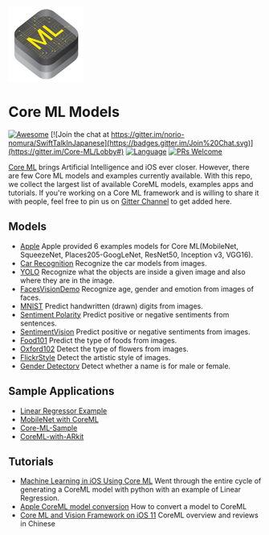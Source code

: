 <img src="images/coreml.png" width="150" height="150"/>

# Core ML Models

[![Awesome](https://cdn.rawgit.com/sindresorhus/awesome/d7305f38d29fed78fa85652e3a63e154dd8e8829/media/badge.svg)](https://github.com/sindresorhus/awesome)
[![Join the chat at https://gitter.im/norio-nomura/SwiftTalkInJapanese](https://badges.gitter.im/Join%20Chat.svg)](https://gitter.im/Core-ML/Lobby#)
[![Language](https://awesomelinkcounter.herokuapp.com/swift)]()
[![PRs Welcome](https://img.shields.io/badge/PRs-welcome-brightgreen.svg)](http://makeapullrequest.com)

[Core ML](https://developer.apple.com/machine-learning/) brings Artificial Intelligence and iOS ever closer. However, there are few Core ML models and examples currently available. With this repo, we collect the largest list of available CoreML models, examples apps and tutorials. If you're working on a Core ML framework and is willing to share it with people, feel free to pin us on [Gitter Channel](https://gitter.im/Core-ML/Lobby#) to get added here.

## Models
* [Apple](https://developer.apple.com/machine-learning/) Apple provided 6 examples models for Core ML(MobileNet, SqueezeNet, Places205-GoogLeNet, ResNet50, Inception v3, VGG16).
* [Car Recognition](https://github.com/likedan/Core-ML-Car-Recognition) Recognize the car models from images.
* [YOLO](https://github.com/hollance/YOLO-CoreML-MPSNNGraph) Recognize what the objects are inside a given image and also where they are in the image.
* [FacesVisionDemo](https://github.com/cocoa-ai/FacesVisionDemo) Recognize age, gender and emotion from images of faces.
* [MNIST](https://github.com/ph1ps/MNIST-CoreML) Predict handwritten (drawn) digits from images.
* [Sentiment Polarity](https://github.com/cocoa-ai/SentimentCoreMLDemo) Predict positive or negative sentiments from sentences.
* [SentimentVision](https://github.com/cocoa-ai/SentimentVisionDemo) Predict positive or negative sentiments from images.
* [Food101](https://github.com/ph1ps/Food101-CoreML) Predict the type of foods from images.
* [Oxford102](https://github.com/cocoa-ai/FlowersVisionDemo) Detect the type of flowers from images.
* [FlickrStyle](https://github.com/SwiftBrain/awesome-CoreML-models) Detect the artistic style of images.
* [Gender Detectorv](https://github.com/cocoa-ai/NamesCoreMLDemo) Detect whether a name is for male or female.

## Sample Applications

* [Linear Regressor Example](https://github.com/likedan/CoreML-Linear-Regression)
* [MobileNet with CoreML](https://github.com/hollance/MobileNet-CoreML)
* [Core-ML-Sample](https://github.com/atomic14/VisionCoreMLSample)
* [CoreML-with-ARkit](https://github.com/hanleyweng/CoreML-in-ARKit)

## Tutorials

* [Machine Learning in iOS Using Core ML](https://www.bignerdranch.com/blog/machine-learning-in-ios-using-core-ml/) Went through the entire cycle of generating a CoreML model with python with an example of Linear Regression.
* [Apple CoreML model conversion](http://stsievert.com/blog/2017/06/11/coreml/) How to convert a model to CoreML
* [Core ML and Vision Framework on iOS 11](http://yulingtianxia.com/blog/2017/06/19/Core-ML-and-Vision-Framework-on-iOS-11/)
CoreML overview and reviews in Chinese
